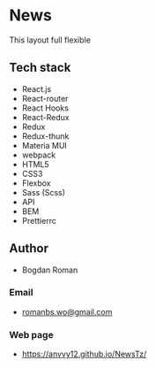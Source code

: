 # News 

This layout full flexible

## Tech stack

- React.js
- React-router
- React Hooks
- React-Redux
- Redux
- Redux-thunk
- Materia MUI
- webpack
- HTML5
- CSS3
- Flexbox
- Sass (Scss)
- API
- BEM
- Prettierrc

## Author

- Bogdan Roman

### Email

- romanbs.wo@gmail.com

### Web page

- https://anvvy12.github.io/NewsTz/
